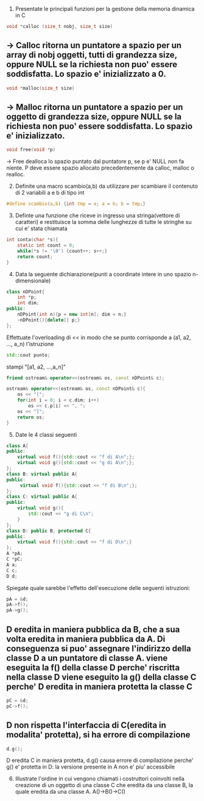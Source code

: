 1. Presentate le principali funzioni per la gestione della memoria dinamica in C
```c
void *calloc (size_t nobj, size_t size)
```
-> Calloc ritorna un puntatore a spazio per un array di nobj oggetti, tutti di grandezza size, oppure NULL se la richiesta non puo' essere soddisfatta. Lo spazio e' inizializzato a 0.
---
```c
void *malloc(size_t size)
```
-> Malloc ritorna un puntatore a spazio per un oggetto di grandezza size, oppure NULL se la richiesta non puo' essere soddisfatta. Lo spazio e' inizializzato.
---
```c
void free(void *p)
```
-> Free dealloca lo spazio puntato dal puntatore p, se p e' NULL non fa niente. P deve essere spazio allocato precedentemente da calloc, malloc o realloc.

2. Definite una macro scambio(a,b) da utilizzare per scambiare il contenuto di 2 variabili a e b di tipo int
```c
#define scambio(a,b) {int tmp = a; a = b; b = tmp;}
```
3. Definte una funzione che riceve in ingresso una stringa(vettore di caratteri) e restituisce la somma delle lunghezze di tutte le stringhe su cui e' stata chiamata
```c
int conta(char *s){
	static int count = 0;
	while(*s != '\0') {count++; s++;}
	return count;
}
```

4. Data la seguente dichiarazione(punti a coordinate intere in uno spazio n-dimensionale)
```c++
class nDPoint{
	int *p;
	int dim;
public:
	nDPoint(int n){p = new int[n]; dim = n;}
	~nDPoint(){delete[] p;}
};
```
Effettuate l'overloading di << in modo che se punto corrisponde a (a1, a2, ..., a_n) l'istruzione
```c++
std::cout punto;
```
stampi "[a1, a2, ...,a_n]"

```c++
friend ostream& operator<<(ostream& os, const nDPoint& c);

ostream& operator<<(ostream& os, const nDPoint& c){
	os << "[";
	for(int i = 0; i < c.dim; i++)
		os << c.p[i] << ", ";
	os << "]";
	return os;
}
```

5. Date le 4 classi seguenti
```c++
class A{
public:
	virtual void f(){std::cout << "f di A\n";};
	virtual void g(){std::cout << "g di A\n";};
};
class B: virtual public A{
public:
	 virtual void f(){std::cout << "f di B\n";};
};
class C: virtual public A{
public:
	virtual void g(){
		std::cout << "g di C\n";
	}
};
class D: public B, protected C{
public:
	virtual void f(){std::cout << "f di D\n";}
};
A *pA;
C *pC;
A a;
C c;
D d;
```
Spiegate quale sarebbe l'effetto dell'esecuzione delle seguenti istruzioni:
```c++
pA = &d;
pA->f();
pA->g();
```
D eredita in maniera pubblica da B, che a sua volta eredita in maniera pubblica da A. Di conseguenza si puo' assegnare l'indirizzo della classe D a un puntatore di classe A.
viene eseguita la f() della classe D perche' riscritta nella classe D
viene eseguito la g() della classe C perche' D eredita in maniera protetta la classe C
---
```c++
pC = &d;
pC->f();
```
D non rispetta l'interfaccia di C(eredita in modalita' protetta), si ha errore di compilazione
---
```c++
d.g();
```
D eredita C in maniera protetta, d.g() causa errore di compilazione perche' g() e' protetta in D: la versione presente in A non e' piu' accessibile

6. Illustrate l'ordine in cui vengono chiamati i costruttori coinvolti nella creazione di un oggetto di una classe C che eredita da una classe B, la quale eredita da una classe  A.
A()->B()->C()










